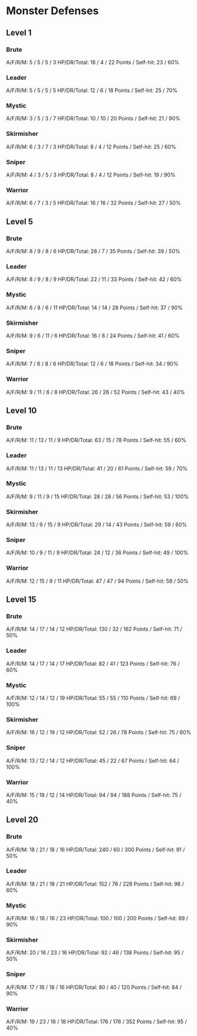 # Monster Defenses

## Level 1

### Brute
A/F/R/M: 5 / 5 / 5 / 3
HP/DR/Total: 18 / 4 / 22
Points / Self-hit: 23 / 60%

### Leader
A/F/R/M: 5 / 5 / 5 / 5
HP/DR/Total: 12 / 6 / 18
Points / Self-hit: 25 / 70%

### Mystic
A/F/R/M: 3 / 5 / 3 / 7
HP/DR/Total: 10 / 10 / 20
Points / Self-hit: 21 / 90%

### Skirmisher
A/F/R/M: 6 / 3 / 7 / 3
HP/DR/Total: 8 / 4 / 12
Points / Self-hit: 25 / 60%

### Sniper
A/F/R/M: 4 / 3 / 5 / 3
HP/DR/Total: 8 / 4 / 12
Points / Self-hit: 19 / 90%

### Warrior
A/F/R/M: 6 / 7 / 3 / 5
HP/DR/Total: 16 / 16 / 32
Points / Self-hit: 27 / 50%

## Level 5

### Brute
A/F/R/M: 8 / 9 / 8 / 6
HP/DR/Total: 28 / 7 / 35
Points / Self-hit: 39 / 50%

### Leader
A/F/R/M: 8 / 9 / 8 / 9
HP/DR/Total: 22 / 11 / 33
Points / Self-hit: 42 / 60%

### Mystic
A/F/R/M: 6 / 8 / 6 / 11
HP/DR/Total: 14 / 14 / 28
Points / Self-hit: 37 / 90%

### Skirmisher
A/F/R/M: 9 / 6 / 11 / 6
HP/DR/Total: 16 / 8 / 24
Points / Self-hit: 41 / 60%

### Sniper
A/F/R/M: 7 / 6 / 8 / 6
HP/DR/Total: 12 / 6 / 18
Points / Self-hit: 34 / 90%

### Warrior
A/F/R/M: 9 / 11 / 6 / 8
HP/DR/Total: 26 / 26 / 52
Points / Self-hit: 43 / 40%

## Level 10

### Brute
A/F/R/M: 11 / 13 / 11 / 9
HP/DR/Total: 63 / 15 / 78
Points / Self-hit: 55 / 60%

### Leader
A/F/R/M: 11 / 13 / 11 / 13
HP/DR/Total: 41 / 20 / 61
Points / Self-hit: 59 / 70%

### Mystic
A/F/R/M: 9 / 11 / 9 / 15
HP/DR/Total: 28 / 28 / 56
Points / Self-hit: 53 / 100%

### Skirmisher
A/F/R/M: 13 / 9 / 15 / 9
HP/DR/Total: 29 / 14 / 43
Points / Self-hit: 59 / 60%

### Sniper
A/F/R/M: 10 / 9 / 11 / 9
HP/DR/Total: 24 / 12 / 36
Points / Self-hit: 49 / 100%

### Warrior
A/F/R/M: 12 / 15 / 9 / 11
HP/DR/Total: 47 / 47 / 94
Points / Self-hit: 59 / 50%

## Level 15

### Brute
A/F/R/M: 14 / 17 / 14 / 12
HP/DR/Total: 130 / 32 / 162
Points / Self-hit: 71 / 50%

### Leader
A/F/R/M: 14 / 17 / 14 / 17
HP/DR/Total: 82 / 41 / 123
Points / Self-hit: 76 / 60%

### Mystic
A/F/R/M: 12 / 14 / 12 / 19
HP/DR/Total: 55 / 55 / 110
Points / Self-hit: 69 / 100%

### Skirmisher
A/F/R/M: 16 / 12 / 19 / 12
HP/DR/Total: 52 / 26 / 78
Points / Self-hit: 75 / 60%

### Sniper
A/F/R/M: 13 / 12 / 14 / 12
HP/DR/Total: 45 / 22 / 67
Points / Self-hit: 64 / 100%

### Warrior
A/F/R/M: 15 / 19 / 12 / 14
HP/DR/Total: 94 / 94 / 188
Points / Self-hit: 75 / 40%

## Level 20

### Brute
A/F/R/M: 18 / 21 / 18 / 16
HP/DR/Total: 240 / 60 / 300
Points / Self-hit: 91 / 50%

### Leader
A/F/R/M: 18 / 21 / 18 / 21
HP/DR/Total: 152 / 76 / 228
Points / Self-hit: 96 / 60%

### Mystic
A/F/R/M: 16 / 18 / 16 / 23
HP/DR/Total: 100 / 100 / 200
Points / Self-hit: 89 / 90%

### Skirmisher
A/F/R/M: 20 / 16 / 23 / 16
HP/DR/Total: 92 / 46 / 138
Points / Self-hit: 95 / 50%

### Sniper
A/F/R/M: 17 / 16 / 18 / 16
HP/DR/Total: 80 / 40 / 120
Points / Self-hit: 84 / 90%

### Warrior
A/F/R/M: 19 / 23 / 16 / 18
HP/DR/Total: 176 / 176 / 352
Points / Self-hit: 95 / 40%
